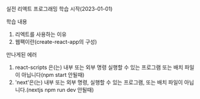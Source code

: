 실전 리액트 프로그래밍 학습 시작(2023-01-01)

학습 내용
1. 리엑트를 사용하는 이유
2. 웹팩이란(create-react-app의 구성)

만나게된 에러
1. react-scripts 은(는) 내부 또는 외부 명령 실행할 수 있는 프로그램 또는 배치 파일이 아닙니다(npm start 안될때)
2. 'next'은(는) 내부 또는 외부 명령, 실행할 수 있는 프로그램, 또는 배치 파일이 아닙니다.(nextjs npm run dev 안될때)
